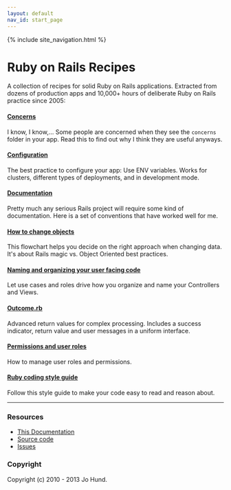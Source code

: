 ```yaml
---
layout: default
nav_id: start_page
---
```


<div class="page-header">
  {% include site_navigation.html %}
  <h1>Ruby on Rails Recipes</h1>
</div>

A collection of recipes for solid Ruby on Rails applications. Extracted from
dozens of production apps and 10,000+ hours of deliberate Ruby on Rails practice
since 2005:


#### [Concerns](pages/concerns.html)

I know, I know,... Some people are concerned when they see the `concerns` folder
in your app. Read this to find out why I think they are useful anyways.


#### [Configuration](pages/configuration.html)

The best practice to configure your app: Use ENV variables. Works for clusters,
different types of deployments, and in development mode.


#### [Documentation](pages/documentation.html)

Pretty much any serious Rails project will require some kind of documentation.
Here is a set of conventions that have worked well for me.


#### [How to change objects](pages/how_to_change_objects.html)

This flowchart helps you decide on the right approach when changing data. It's about
Rails magic vs. Object Oriented best practices.


#### [Naming and organizing your user facing code](pages/naming_and_organizing_your_user_facing_code.html)

Let use cases and roles drive how you organize and name your Controllers and Views.


#### [Outcome.rb](pages/outcome.html)

Advanced return values for complex processing. Includes a success indicator,
return value and user messages in a uniform interface.


#### [Permissions and user roles](pages/permissions_and_user_roles.html)

How to manage user roles and permissions.


#### [Ruby coding style guide](pages/ruby_coding_style_guide.html)

Follow this style guide to make your code easy to read and reason about.

<hr/>

<div class="row">
  <div class="span5">
    <h3>Resources</h3>
    <ul>
      <li><a href="http://rails-recipes.clearcove.ca">This Documentation</a>
      <li><a href="https://github.com/jhund/rails-recipes">Source code</a>
      <li><a href="https://github.com/jhund/rails-recipes/issues">Issues</a>
    </ul>
  </div>

  <div class="span5">
    <h3>Copyright</h3>
    Copyright (c) 2010 - 2013 Jo Hund.
  </div>
</div>
